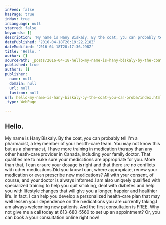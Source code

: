 ```yaml
---
inFeed: false
hasPage: true
inNav: true
inLanguage: null
starred: false
keywords: []
description: 'My name is Hany Biskaly. By the coat, you can probably tell I’m a pharmacist, a key member of your health-care team. You may not know this but as a pharmacist, I have more training in medication therapy than any other heath-care provider in Canada, including your family doctor. That qualifies me to make sure your medications are appropriate for you. More than that, I can ensure your dosage is right and that there are no conflicts with other medications.Did you know I can, where appropriate, renew your medication or even prescribe new medications? All with your consent, of course, and your doctor is always informed.I am also uniquely qualified with specialized training to help you quit smoking, deal with diabetes and help you with lifestyle changes that will give you a longer, happier and healthier life. In fact, I can help you develop a personalized health-care plan that may well lessen your dependence on the medications you are currently taking.I am always welcoming new patients. And the first consultation is FREE. Why not give me a call today at 613-680-5560 to set up an appointment? Or, you can book a your consultation online right now!'
datePublished: '2016-04-18T20:19:22.218Z'
dateModified: '2016-04-18T20:17:36.998Z'
title: 'Hello. '
author: []
sourcePath: _posts/2016-04-18-hello-my-name-is-hany-biskaly-by-the-coat-you-can-proba.md
published: true
authors: []
publisher:
  name: null
  domain: null
  url: null
  favicon: null
url: hello-my-name-is-hany-biskaly-by-the-coat-you-can-proba/index.html
_type: WebPage

---
```

## Hello. 

My name is Hany Biskaly. By the coat, you can probably tell I'm a pharmacist, a key member of your health-care team. You may not know this but as a pharmacist, I have more training in medication therapy than any other heath-care provider in Canada, including your family doctor. That qualifies me to make sure your medications are appropriate for you. More than that, I can ensure your dosage is right and that there are no conflicts with other medications.Did you know I can, where appropriate, renew your medication or even prescribe new medications? All with your consent, of course, and your doctor is always informed.I am also uniquely qualified with specialized training to help you quit smoking, deal with diabetes and help you with lifestyle changes that will give you a longer, happier and healthier life. In fact, I can help you develop a personalized health-care plan that may well lessen your dependence on the medications you are currently taking.I am always welcoming new patients. And the first consultation is FREE. Why not give me a call today at 613-680-5560 to set up an appointment? Or, you can book a your consultation online right now!